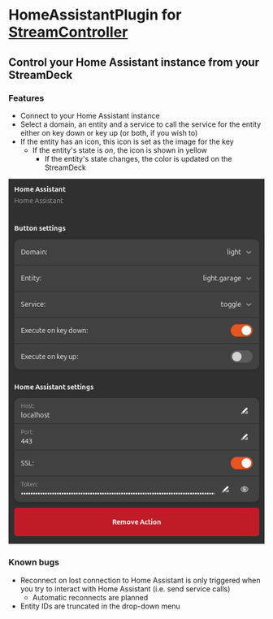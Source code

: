 # HomeAssistantPlugin for [StreamController](https://github.com/StreamController/StreamController)
## Control your Home Assistant instance from your StreamDeck

### Features
* Connect to your Home Assistant instance
* Select a domain, an entity and a service to call the service for the entity either on key down or key up (or both, if you wish to)
* If the entity has an icon, this icon is set as the image for the key
  * If the entity's state is _on_, the icon is shown in yellow
    * If the entity's state changes, the color is updated on the StreamDeck 

![Streamdeck UI Usage Example](/assets/action.png)

### Known bugs
* Reconnect on lost connection to Home Assistant is only triggered when you try to interact with Home Assistant (i.e. send service calls)
  * Automatic reconnects are planned
* Entity IDs are truncated in the drop-down menu